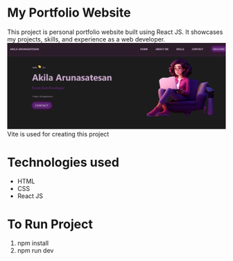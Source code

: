 # My Portfolio Website
This project is personal portfolio website built using React JS. It showcases my projects, skills, and experience as a web developer. 
<img src="./vite-project/src/assets/MyPortfolio.png"/>
Vite is used for creating this project
# Technologies used
* HTML
* CSS
* React JS
# To Run Project
1. npm install
2. npm run dev